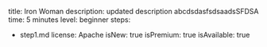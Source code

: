 title: Iron Woman
description: updated description abcdsdasfsdsaadsSFDSA
time: 5 minutes
level: beginner
steps:
 - step1.md
license: Apache
isNew: true
isPremium: true
isAvailable: true
